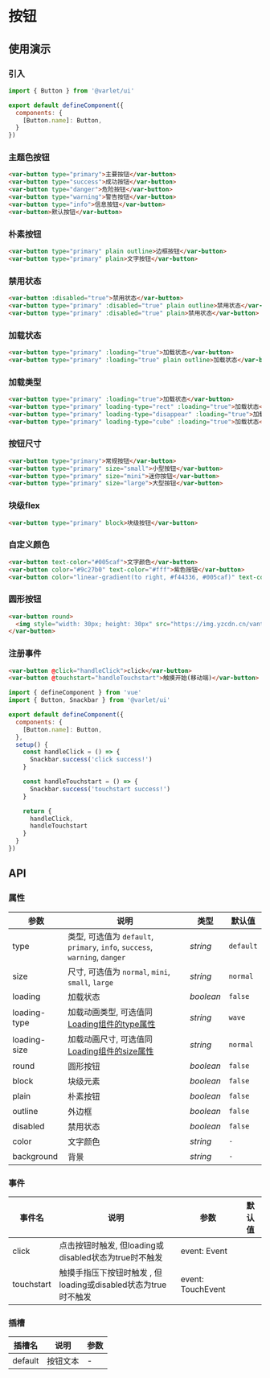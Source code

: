 # 按钮

## 使用演示

### 引入

```js
import { Button } from '@varlet/ui'

export default defineComponent({
  components: { 
    [Button.name]: Button,
  }
})
```

### 主题色按钮

```html
<var-button type="primary">主要按钮</var-button>
<var-button type="success">成功按钮</var-button>
<var-button type="danger">危险按钮</var-button>
<var-button type="warning">警告按钮</var-button>
<var-button type="info">信息按钮</var-button>
<var-button>默认按钮</var-button>
```

### 朴素按钮

```html
<var-button type="primary" plain outline>边框按钮</var-button>
<var-button type="primary" plain>文字按钮</var-button>
```

### 禁用状态

```html
<var-button :disabled="true">禁用状态</var-button>
<var-button type="primary" :disabled="true" plain outline>禁用状态</var-button>
<var-button type="primary" :disabled="true" plain>禁用状态</var-button>
```

### 加载状态

```html
<var-button type="primary" :loading="true">加载状态</var-button>
<var-button type="primary" :loading="true" plain outline>加载状态</var-button>
```

### 加载类型

```html
<var-button type="primary" :loading="true">加载状态</var-button>
<var-button type="primary" loading-type="rect" :loading="true">加载状态</var-button>
<var-button type="primary" loading-type="disappear" :loading="true">加载状态</var-button>
<var-button type="primary" loading-type="cube" :loading="true">加载状态</var-button>
```

### 按钮尺寸

```html
<var-button type="primary">常规按钮</var-button>
<var-button type="primary" size="small">小型按钮</var-button>
<var-button type="primary" size="mini">迷你按钮</var-button>
<var-button type="primary" size="large">大型按钮</var-button>
```

### 块级flex

```html
<var-button type="primary" block>块级按钮</var-button>
```

### 自定义颜色
```html
<var-button text-color="#005caf">文字颜色</var-button>
<var-button color="#9c27b0" text-color="#fff">紫色按钮</var-button>
<var-button color="linear-gradient(to right, #f44336, #005caf)" text-color="#fff">渐变按钮</var-button>
```

### 圆形按钮

```html
<var-button round>
  <img style="width: 30px; height: 30px" src="https://img.yzcdn.cn/vant/logo.png"/>
</var-button>
```

### 注册事件

```html
<var-button @click="handleClick">click</var-button>
<var-button @touchstart="handleTouchstart">触摸开始(移动端)</var-button>
```
```js
import { defineComponent } from 'vue'
import { Button, Snackbar } from '@varlet/ui'

export default defineComponent({
  components: {
    [Button.name]: Button,
  },
  setup() {
    const handleClick = () => {
      Snackbar.success('click success!')
    }

    const handleTouchstart = () => {
      Snackbar.success('touchstart success!')
    }

    return {
      handleClick,
      handleTouchstart
    }
  }
})
```

## API

### 属性

| 参数 | 说明 | 类型 | 默认值 | 
| --- | --- | --- | --- | 
| type | 类型, 可选值为 `default`, `primary`, `info`, `success`, `warning`, `danger` | _string_ | `default` |
| size | 尺寸, 可选值为 `normal`, `mini`, `small`, `large` | _string_ | `normal` |
| loading | 加载状态 | _boolean_ | `false` |  
| loading-type | 加载动画类型, 可选值同[Loading组件的type属性](#/zh-CN/loading) | _string_ | `wave` |
| loading-size | 加载动画尺寸, 可选值同[Loading组件的size属性](#/zh-CN/loading) | _string_ | `normal` |
| round | 圆形按钮 | _boolean_ | `false` | 
| block | 块级元素 | _boolean_ | `false` | 
| plain | 朴素按钮 | _boolean_ | `false` |
| outline | 外边框 | _boolean_ | `false` |
| disabled | 禁用状态 | _boolean_ | `false` |
| color | 文字颜色 | _string_ | `-` |
| background | 背景 | _string_ | `-` |

### 事件

| 事件名 | 说明 | 参数 | 默认值 |
| ---- | --- | ---- | -----  |
| click | 点击按钮时触发, 但loading或disabled状态为true时不触发 | event: Event |
| touchstart | 触摸手指压下按钮时触发 , 但loading或disabled状态为true时不触发 | event: TouchEvent |

### 插槽

| 插槽名 | 说明 | 参数 |
| ---- | ---- | ---- |
| default | 按钮文本 | - |